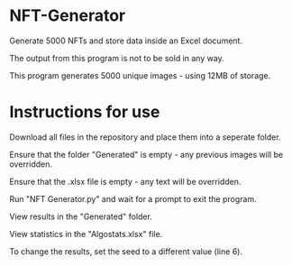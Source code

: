 # NFT-Generator
Generate 5000 NFTs and store data inside an Excel document.

The output from this program is not to be sold in any way.

This program generates 5000 unique images - using 12MB of storage.


# Instructions for  use
Download all files in the repository and place them into a seperate folder.

Ensure that the folder "Generated" is empty - any previous images will be overridden.

Ensure that the .xlsx file is empty - any text will be overridden.

Run "NFT Generator.py" and wait for a prompt to exit the program.

View results in the "Generated" folder.

View statistics in the "Algostats.xlsx" file.

To change the results, set the seed to a different value (line 6).


